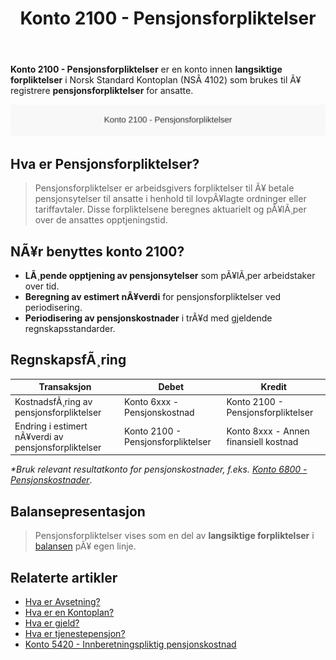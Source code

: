 ﻿---
title: "Konto 2100 - Pensjonsforpliktelser"
meta_title: "2100-pensjonsforpliktelser"
meta_description: '**Konto 2100 - Pensjonsforpliktelser** er en konto innen **langsiktige forpliktelser** i Norsk Standard Kontoplan (NSÂ 4102) som brukes til Ã¥ registrere **pens...'
slug: 2100-pensjonsforpliktelser
type: blog
layout: pages/single
---

**Konto 2100 - Pensjonsforpliktelser** er en konto innen **langsiktige forpliktelser** i Norsk Standard Kontoplan (NSÂ 4102) som brukes til Ã¥ registrere **pensjonsforpliktelser** for ansatte.

![Illustrasjon av konto 2100 pensjonsforpliktelser](2100-pensjonsforpliktelser-image.svg)

## Hva er Pensjonsforpliktelser?

> Pensjonsforpliktelser er arbeidsgivers forpliktelser til Ã¥ betale pensjonsytelser til ansatte i henhold til lovpÃ¥lagte ordninger eller tariffavtaler. Disse forpliktelsene beregnes aktuarielt og pÃ¥lÃ¸per over de ansattes opptjeningstid.

## NÃ¥r benyttes konto 2100?

* **LÃ¸pende opptjening av pensjonsytelser** som pÃ¥lÃ¸per arbeidstaker over tid.
* **Beregning av estimert nÃ¥verdi** for pensjonsforpliktelser ved periodisering.
* **Periodisering av pensjonskostnader** i trÃ¥d med gjeldende regnskapsstandarder.

## RegnskapsfÃ¸ring

| Transaksjon                                         | Debet                          | Kredit                                    |
|-----------------------------------------------------|--------------------------------|-------------------------------------------|
| KostnadsfÃ¸ring av pensjonsforpliktelser             | Konto 6xxx - Pensjonskostnad   | Konto 2100 - Pensjonsforpliktelser        |
| Endring i estimert nÃ¥verdi av pensjonsforpliktelser | Konto 2100 - Pensjonsforpliktelser | Konto 8xxx - Annen finansiell kostnad |

_*Bruk relevant resultatkonto for pensjonskostnader, f.eks. [Konto 6800 - Pensjonskostnader](/blogs/kontoplan/6800-pensjonskostnader "Konto 6800 - Pensjonskostnader: Pensjonskostnader i Norsk Kontoplan")_.

## Balansepresentasjon

> Pensjonsforpliktelser vises som en del av **langsiktige forpliktelser** i [balansen](/blogs/regnskap/hva-er-balanse "Hva er Balanse? Komplett Guide til Balanse") pÃ¥ egen linje.

## Relaterte artikler

* [Hva er Avsetning?](/blogs/regnskap/avsetning "Hva er Avsetning i Regnskap? Komplett Guide til Avsetninger og Estimater")
* [Hva er en Kontoplan?](/blogs/regnskap/hva-er-kontoplan "Hva er en Kontoplan? Komplett Guide til Kontoplaner i Norsk Regnskap")
* [Hva er gjeld?](/blogs/regnskap/hva-er-gjeld "Hva er Gjeld i Regnskap? Komplett Guide til Forpliktelser og Gjeldstyper")
* [Hva er tjenestepensjon?](/blogs/regnskap/hva-er-tjenestepensjon "Hva er Tjenestepensjon? Komplett Guide til Bedriftspensjon og RegnskapsfÃ¸ring")
* [Konto 5420 - Innberetningspliktig pensjonskostnad](/blogs/kontoplan/5420-innberetningspliktig-pensjonskostnad "Konto 5420 - Innberetningspliktig pensjonskostnad: Innberetningspliktig pensjonskostnad i Norsk Kontoplan")

